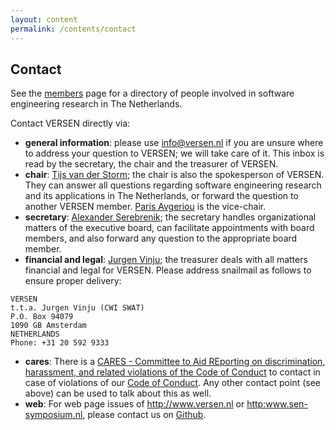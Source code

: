 ```yaml
---
layout: content
permalink: /contents/contact
---
```


## Contact

See the [members](/contents/members) page for a directory of people involved in software engineering research in The Netherlands.

Contact VERSEN directly via:

* **general information**: please use [info@versen.nl](mailto:info@versen.nl) if you are unsure where to address your question to VERSEN; we will take care of it. This inbox  is read by the secretary, the chair and the treasurer of VERSEN.
* **chair**: [Tijs van der Storm](mailto:Tijs.van.der.Storm@cwi.nl); the chair is also the spokesperson of VERSEN. They can answer all questions regarding software engineering research and its applications in The Netherlands, or forward the question to another VERSEN member. [Paris Avgeriou](mailto:paris@cs.rug.nl) is the vice-chair.
* **secretary**: [Alexander Serebrenik](mailto:secretary@versen.nl); the secretary handles organizational matters of the executive board, can facilitate appointments with board members, and also forward any question to the appropriate board member.
* **financial and legal**: [Jurgen Vinju](mailto:Jurgen.Vinju@cwi.nl); the treasurer deals with all matters financial and legal for VERSEN. Please address snailmail as follows to ensure proper delivery: 
```
VERSEN 
t.t.a. Jurgen Vinju (CWI SWAT)
P.O. Box 94079
1090 GB Amsterdam
NETHERLANDS
Phone: +31 20 592 9333
```
* **cares**: There is a [CARES - Committee to Aid REporting on discrimination, harassment, and related violations of the Code of Conduct](/contents/works/cares) to contact in case of violations of our [Code of Conduct](contents/about/code-of-conduct). Any other contact point (see above) can be used to talk about this as well.
* **web**: For web page issues of <http://www.versen.nl> or <http:www.sen-symposium.nl>, please contact us on [Github](https://github.com/versen/versen.github.io/issues).




